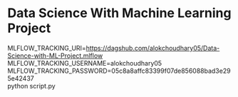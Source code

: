 
# Data Science With Machine Learning Project

MLFLOW_TRACKING_URI=https://dagshub.com/alokchoudhary05/Data-Science-with-ML-Project.mlflow \
MLFLOW_TRACKING_USERNAME=alokchoudhary05 \
MLFLOW_TRACKING_PASSWORD=05c8a8affc83399f07de856088bad3e295e42437 \
python script.py
